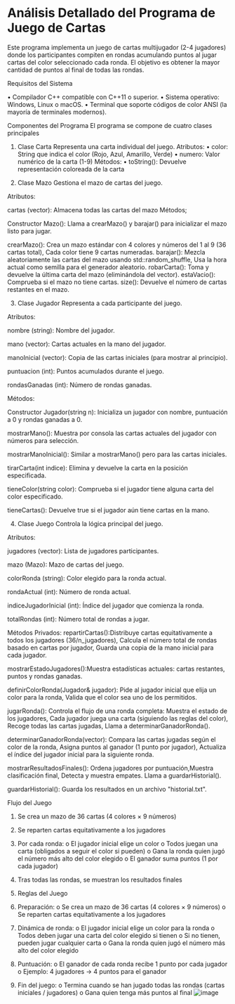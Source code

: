 # Análisis Detallado del Programa de Juego de Cartas

Este programa implementa un juego de cartas multijugador (2-4 jugadores) donde los participantes compiten en rondas acumulando puntos al jugar cartas del color seleccionado cada ronda. El objetivo es obtener la mayor cantidad de puntos al final de todas las rondas.

Requisitos del Sistema

•	Compilador C++ compatible con C++11 o superior.
•	Sistema operativo: Windows, Linux o macOS.
•	Terminal que soporte códigos de color ANSI (la mayoría de terminales modernos).

Componentes del Programa
El programa se compone de cuatro clases principales

1.	Clase Carta
Representa una carta individual del juego.
Atributos:
•	color: String que indica el color (Rojo, Azul, Amarillo, Verde)
•	numero: Valor numérico de la carta (1-9)
Métodos:
•	toString(): Devuelve representación coloreada de la carta

2.	Clase Mazo
Gestiona el mazo de cartas del juego.

Atributos:

cartas (vector<Carta>):  Almacena todas las cartas del mazo
Métodos;

Constructor Mazo(): Llama a crearMazo() y barajar() para inicializar el mazo listo para jugar.

crearMazo(): Crea un mazo estándar con 4 colores y números del 1 al 9 (36 cartas total), Cada color tiene 9 cartas numeradas.
barajar(): Mezcla aleatoriamente las cartas del mazo usando std::random_shuffle, Usa la hora actual como semilla para el generador aleatorio.
robarCarta(): Toma y devuelve la última carta del mazo (eliminándola del vector).
estaVacio(): Comprueba si el mazo no tiene cartas.
size(): Devuelve el número de cartas restantes en el mazo.

3.	Clase Jugador 
Representa a cada participante del juego.

Atributos:

nombre (string): Nombre del jugador.

mano (vector<Carta>): Cartas actuales en la mano del jugador.

manoInicial (vector<Carta>): Copia de las cartas iniciales (para mostrar al principio).

puntuacion (int): Puntos acumulados durante el juego.

rondasGanadas (int): Número de rondas ganadas.

Métodos:

Constructor Jugador(string n): Inicializa un jugador con nombre, puntuación a 0 y rondas ganadas a 0.

mostrarMano(): Muestra por consola las cartas actuales del jugador con números para selección.

mostrarManoInicial(): Similar a mostrarMano() pero para las cartas iniciales.

tirarCarta(int indice): Elimina y devuelve la carta en la posición especificada.

tieneColor(string color): Comprueba si el jugador tiene alguna carta del color especificado.

tieneCartas(): Devuelve true si el jugador aún tiene cartas en la mano.

4.	Clase Juego
	  Controla la lógica principal del juego.

Atributos:

jugadores (vector<Jugador>): Lista de jugadores participantes.

mazo (Mazo): Mazo de cartas del juego.

colorRonda (string): Color elegido para la ronda actual.

rondaActual (int): Número de ronda actual.

indiceJugadorInicial (int): Índice del jugador que comienza la ronda.

totalRondas (int): Número total de rondas a jugar.

Métodos Privados:
repartirCartas():Distribuye cartas equitativamente a todos los jugadores (36/n_jugadores), Calcula el número total de rondas basado en cartas por jugador, Guarda una copia de la mano inicial para cada jugador.

mostrarEstadoJugadores():Muestra estadísticas actuales: cartas restantes, puntos y rondas ganadas.

definirColorRonda(Jugador& jugador): Pide al jugador inicial que elija un color para la ronda, Valida que el color sea uno de los permitidos.

jugarRonda(): Controla el flujo de una ronda completa: Muestra el estado de los jugadores, Cada jugador juega una carta (siguiendo las reglas del color), Recoge todas las cartas jugadas, Llama a determinarGanadorRonda().

determinarGanadorRonda(vector<Carta>): Compara las cartas jugadas según el color de la ronda, Asigna puntos al ganador (1 punto por jugador), Actualiza el índice del jugador inicial para la siguiente ronda.

mostrarResultadosFinales(): Ordena jugadores por puntuación,Muestra clasificación final, Detecta y muestra empates. Llama a guardarHistorial().

guardarHistorial(): Guarda los resultados en un archivo "historial.txt".


Flujo del Juego
1.	Se crea un mazo de 36 cartas (4 colores × 9 números)
2.	Se reparten cartas equitativamente a los jugadores
3.	Por cada ronda:
o	El jugador inicial elige un color
o	Todos juegan una carta (obligados a seguir el color si pueden)
o	Gana la ronda quien jugó el número más alto del color elegido
o	El ganador suma puntos (1 por cada jugador)
4.	Tras todas las rondas, se muestran los resultados finales

4. Reglas del Juego
1.	Preparación:
o	Se crea un mazo de 36 cartas (4 colores × 9 números)
o	Se reparten cartas equitativamente a los jugadores
2.	Dinámica de ronda:
o	El jugador inicial elige un color para la ronda
o	Todos deben jugar una carta del color elegido si tienen
o	Si no tienen, pueden jugar cualquier carta
o	Gana la ronda quien jugó el número más alto del color elegido
3.	Puntuación:
o	El ganador de cada ronda recibe 1 punto por cada jugador
o	Ejemplo: 4 jugadores → 4 puntos para el ganador
4.	Fin del juego:
o	Termina cuando se han jugado todas las rondas (cartas iniciales / jugadores)
o	Gana quien tenga más puntos al final
![image](https://github.com/user-attachments/assets/787ee6a6-baa9-44a2-8a95-c95c6de3395f)



